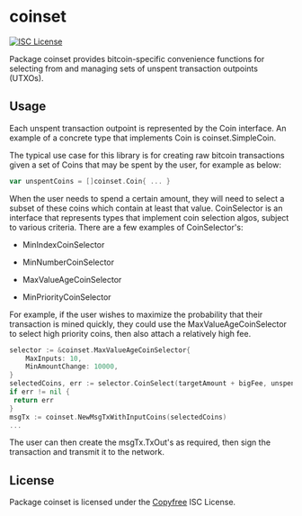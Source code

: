 # coinset

[![ISC License](http://img.shields.io/badge/license-ISC-blue.svg)](http://Copyfree.org)

Package coinset provides bitcoin-specific convenience functions for selecting
from and managing sets of unspent transaction outpoints (UTXOs).

## Usage

Each unspent transaction outpoint is represented by the Coin interface. An
example of a concrete type that implements Coin is coinset.SimpleCoin.

The typical use case for this library is for creating raw bitcoin transactions
given a set of Coins that may be spent by the user, for example as below:

```Go
var unspentCoins = []coinset.Coin{ ... }
```

When the user needs to spend a certain amount, they will need to select a subset
of these coins which contain at least that value. CoinSelector is an interface
that represents types that implement coin selection algos, subject to various
criteria. There are a few examples of CoinSelector's:

- MinIndexCoinSelector

- MinNumberCoinSelector

- MaxValueAgeCoinSelector

- MinPriorityCoinSelector

For example, if the user wishes to maximize the probability that their
transaction is mined quickly, they could use the MaxValueAgeCoinSelector to
select high priority coins, then also attach a relatively high fee.

```Go
selector := &coinset.MaxValueAgeCoinSelector{
    MaxInputs: 10,
    MinAmountChange: 10000,
}
selectedCoins, err := selector.CoinSelect(targetAmount + bigFee, unspentCoins)
if err != nil {
 return err
}
msgTx := coinset.NewMsgTxWithInputCoins(selectedCoins)
...

```

The user can then create the msgTx.TxOut's as required, then sign the
transaction and transmit it to the network.

## License

Package coinset is licensed under the [Copyfree](http://Copyfree.org) ISC
License.

